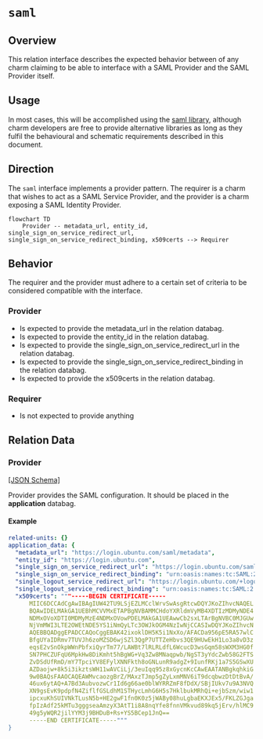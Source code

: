 # `saml`

## Overview

This relation interface describes the expected behavior between of any charm claiming to be able to interface with a SAML Provider and the SAML Provider itself.

## Usage

In most cases, this will be accomplished using the [saml library](https://github.com/canonical/saml-integrator-operator/blob/main/lib/charms/saml_integrator/v0/saml.py), although charm developers are free to provide alternative libraries as long as they fulfil the behavioural and schematic requirements described in this document.

## Direction

The `saml` interface implements a provider pattern.
The requirer is a charm that wishes to act as a SAML Service Provider, and the provider is a charm exposing a SAML Identity Provider.

```mermaid
flowchart TD
    Provider -- metadata_url, entity_id, single_sign_on_service_redirect_url, single_sign_on_service_redirect_binding, x509certs --> Requirer
```

## Behavior

The requirer and the provider must adhere to a certain set of criteria to be considered compatible with the interface.

### Provider

- Is expected to provide the metadata_url in the relation databag.
- Is expected to provide the entity_id in the relation databag.
- Is expected to provide the single_sign_on_service_redirect_url in the relation databag.
- Is expected to provide the single_sign_on_service_redirect_binding in the relation databag.
- Is expected to provide the x509certs in the relation databag.

### Requirer

- Is not expected to provide anything

## Relation Data

### Provider

[\[JSON Schema\]](./schemas/provider.json)

Provider provides the SAML configuration. It should be placed in the **application** databag.

#### Example

```yaml
related-units: {}
application_data: {
  "metadata_url": "https://login.ubuntu.com/saml/metadata",
  "entity_id": "https://login.ubuntu.com",
  "single_sign_on_service_redirect_url": "https://login.ubuntu.com/saml/",
  "single_sign_on_service_redirect_binding": "urn:oasis:names:tc:SAML:2.0:bindings:HTTP-Redirect",
  "single_logout_service_redirect_url": "https://login.ubuntu.com/+logout",
  "single_logout_service_redirect_binding": "urn:oasis:names:tc:SAML:2.0:bindings:HTTP-Redirect",
  "x509certs": """-----BEGIN CERTIFICATE-----
      MIIC6DCCAdCgAwIBAgIUW42TU9LSjEZLMCclWrvSwAsgRtcwDQYJKoZIhvcNAQEL
      BQAwIDELMAkGA1UEBhMCVVMxETAPBgNVBAMMCHdoYXRldmVyMB4XDTIzMDMyNDE4
      NDMxOVoXDTI0MDMyMzE4NDMxOVowPDELMAkGA1UEAwwCb2sxLTArBgNVBC0MJGUw
      NjVmMWI3LTE2OWEtNDE5YS1iNmQyLTc3OWJkOGM4NzIwNjCCASIwDQYJKoZIhvcN
      AQEBBQADggEPADCCAQoCggEBAK42ixoklDH5K5i1NxXo/AFACDa956pE5RA57wlC
      BfgUYaIDRmv7TUVJh6zoMZSD6wjSZl3QgP7UTTZeHbvs3QE9HUwEkH1Lo3a8vD3z
      eqsE2vSnOkpWWnPbfxiQyrTm77/LAWBt7lRLRLdfL6WcucD3wsGqm58sWXM3HG0f
      SN7PHCZUFqU6MpkHw8DiKmht5hBgWG+Vq3Zw8MNaqpwb/NgST3yYdcZwb58G2FTS
      ZvDSdUfRmD/mY7TpciYV8EFylXNNFkth8oGNLunR9adgZ+9IunfRKj1a7S5GSwXU
      AZDaojw+8k5i3ikztsWH11wAVCiLj/3euIqq95z8xGycnKcCAwEAATANBgkqhkiG
      9w0BAQsFAAOCAQEAWMvcaozgBrZ/MAxzTJmp5gZyLxmMNV6iT9dcqbwzDtDtBvA/
      46ux6ytAQ+A7Bd3AubvozwCr1Id6g66ae0blWYRRZmF8fDdX/SBjIUkv7u9A3NVQ
      XN9gsEvK9pdpfN4ZiflfGSLdhM1STHycLmhG6H5s7HklbukMRhQi+ejbSzm/wiw1
      ipcxuKhSUIVNkTLusN5b+HE2gwF1fn0K0z5jWABy08huLgbaEKXJEx5/FKLZGJga
      fpIzAdf25kMTu3gggseaAmzyX3AtT1i8A8nqYfe8fnnVMkvud89kq5jErv/hlMC9
      49g5yWQR2jilYYM3j9BHDuB+Rs+YS5BCep1JnQ==
      -----END CERTIFICATE-----"""
}
```
